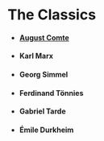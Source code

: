 # The Classics

  * #### [August Comte](https://en.wikipedia.org/wiki/Auguste_Comte)
  * #### Karl Marx
  - #### Georg Simmel
  - #### Ferdinand Tönnies
  + #### Gabriel Tarde
  + #### Émile Durkheim
